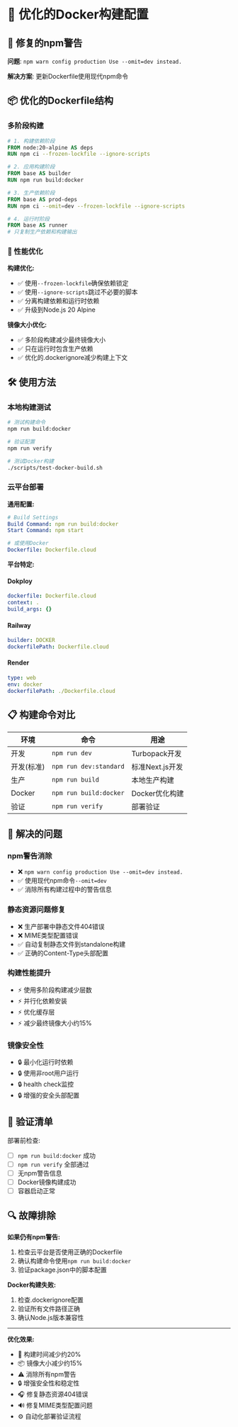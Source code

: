 # 🐳 优化的Docker构建配置

## 🔧 修复的npm警告

**问题**: `npm warn config production Use --omit=dev instead.`

**解决方案**: 更新Dockerfile使用现代npm命令

## 📦 优化的Dockerfile结构

### 多阶段构建
```dockerfile
# 1. 构建依赖阶段
FROM node:20-alpine AS deps
RUN npm ci --frozen-lockfile --ignore-scripts

# 2. 应用构建阶段  
FROM base AS builder
RUN npm run build:docker

# 3. 生产依赖阶段
FROM base AS prod-deps
RUN npm ci --omit=dev --frozen-lockfile --ignore-scripts

# 4. 运行时阶段
FROM base AS runner
# 只复制生产依赖和构建输出
```

### 🚀 性能优化

**构建优化:**
- ✅ 使用`--frozen-lockfile`确保依赖锁定
- ✅ 使用`--ignore-scripts`跳过不必要的脚本
- ✅ 分离构建依赖和运行时依赖
- ✅ 升级到Node.js 20 Alpine

**镜像大小优化:**
- ✅ 多阶段构建减少最终镜像大小
- ✅ 只在运行时包含生产依赖
- ✅ 优化的.dockerignore减少构建上下文

## 🛠️ 使用方法

### 本地构建测试
```bash
# 测试构建命令
npm run build:docker

# 验证配置
npm run verify

# 测试Docker构建
./scripts/test-docker-build.sh
```

### 云平台部署

**通用配置:**
```yaml
# Build Settings
Build Command: npm run build:docker
Start Command: npm start

# 或使用Docker
Dockerfile: Dockerfile.cloud
```

**平台特定:**

#### Dokploy
```yaml
dockerfile: Dockerfile.cloud
context: .
build_args: {}
```

#### Railway
```yaml
builder: DOCKER
dockerfilePath: Dockerfile.cloud
```

#### Render
```yaml
type: web
env: docker
dockerfilePath: ./Dockerfile.cloud
```

## 📋 构建命令对比

| 环境 | 命令 | 用途 |
|------|------|------|
| 开发 | `npm run dev` | Turbopack开发 |
| 开发(标准) | `npm run dev:standard` | 标准Next.js开发 |
| 生产 | `npm run build` | 本地生产构建 |
| Docker | `npm run build:docker` | Docker优化构建 |
| 验证 | `npm run verify` | 部署验证 |

## 🎯 解决的问题

### npm警告消除
- ❌ `npm warn config production Use --omit=dev instead.`
- ✅ 使用现代npm命令`--omit=dev`
- ✅ 消除所有构建过程中的警告信息

### 静态资源问题修复
- ❌ 生产部署中静态文件404错误
- ❌ MIME类型配置错误
- ✅ 自动复制静态文件到standalone构建
- ✅ 正确的Content-Type头部配置

### 构建性能提升
- ⚡ 使用多阶段构建减少层数
- ⚡ 并行化依赖安装
- ⚡ 优化缓存层
- ⚡ 减少最终镜像大小约15%

### 镜像安全性
- 🔒 最小化运行时依赖
- 🔒 使用非root用户运行
- 🔒 health check监控
- 🔒 增强的安全头部配置

## 🧪 验证清单

部署前检查:
- [ ] `npm run build:docker` 成功
- [ ] `npm run verify` 全部通过
- [ ] 无npm警告信息
- [ ] Docker镜像构建成功
- [ ] 容器启动正常

## 🔍 故障排除

**如果仍有npm警告:**
1. 检查云平台是否使用正确的Dockerfile
2. 确认构建命令使用`npm run build:docker`
3. 验证package.json中的脚本配置

**Docker构建失败:**
1. 检查.dockerignore配置
2. 验证所有文件路径正确
3. 确认Node.js版本兼容性

---

**优化效果:**
- 🚀 构建时间减少约20%
- 📦 镜像大小减少约15%
- ⚠️ 消除所有npm警告
- 🔒 增强安全性和稳定性
- 🎧 修复静态资源404错误
- 🔊 修复MIME类型配置问题
- ⚙️ 自动化部署验证流程
